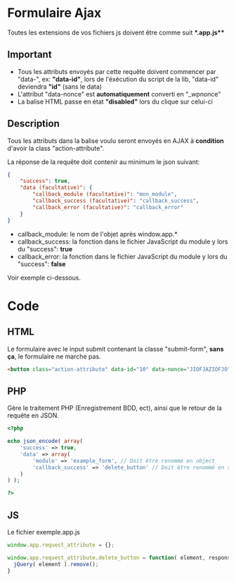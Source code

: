 # Formulaire Ajax

Toutes les extensions de vos fichiers js doivent être comme suit __*.app.js**__

## Important

- Tous les attributs envoyés par cette requête doivent commencer par "data-", ex: **"data-id"**, lors de l'éxécution du script de la lib, "data-id" deviendra **"id"** (sans le data)
- L'attribut "data-nonce" est **automatiquement** converti en "_wpnonce"
- La balise HTML passe en état **"disabled"** lors du clique sur celui-ci

## Description

Tous les attributs dans la balise voulu seront envoyés en AJAX à **condition** d'avoir la class "action-attribute".

La réponse de la requête doit contenir au minimum le json suivant:
```json
{
	"success": true,
	"data (facultative)": {
		"callback_module (facultative)": "mon_module",
		"callback_success (facultative)": "callback_success",
		"callback_error (facultative)": "callback_error"
	}
}
```

- callback_module: le nom de l'objet après window.app.*
- callback_success: la fonction dans le fichier JavaScript du module y lors du "success": **true**
- callback_error: la fonction dans le fichier JavaScript du module y lors du "success": **false**

Voir exemple ci-dessous.

# Code

## HTML

Le formulaire avec le input submit contenant la classe "submit-form", **sans ça**, le formulaire ne marche pas.

```html
<button class="action-attribute" data-id="10" data-nonce="JIOFJAZIOFJO">Clique moi!</button>
```

## PHP

Gère le traitement PHP (Enregistrement BDD, ect), ainsi que le retour de la requête en JSON.

```php
<?php

echo json_encode( array(
    'success' => true,
    'data' => array(
        'module' => 'example_form', // Doit être renommé en object
        'callback_success' => 'delete_button' // Doit être renommé en success
    )
) );

?>
```

## JS

Le fichier exemple.app.js

```js
window.app.request_attribute = {};

window.app.request_attribute.delete_button = function( element, response ) {
  jQuery( element ).remove();
}
